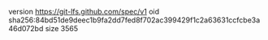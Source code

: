 version https://git-lfs.github.com/spec/v1
oid sha256:84bd51de9deec1b9fa2dd7fed8f702ac399429f1c2a63631ccfcbe3a46d072bd
size 3565
